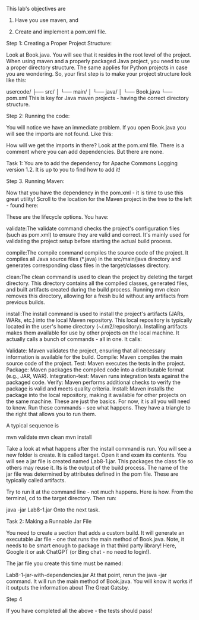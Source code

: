 This lab's objectives are

1. Have you use maven, and

2. Create and implement a pom.xml file.

Step 1:  Creating a Proper Project Structure:

Look at Book.java.  You will see that it resides in the root level of the project.  When using maven and a properly packaged Java project, you need to use a proper directory structure.  The same applies for Python projects in case you are wondering.  So, your first step is to make your project structure look like this:

usercode/
├── src/
│   └── main/
│       └── java/
│           └── Book.java
└── pom.xml
This is key for Java maven projects - having the correct directory structure.

Step 2: Running the code:

You will notice we have an immediate problem.  If you open Book.java you will see the imports are not found.  Like this:



How will we get the imports in there?  Look at the pom.xml file.  There is a comment where you can add dependencies.  But there are none.  

Task 1: You are to add the dependency for Apache Commons Logging version 1.2.  It is up to you to find how to add it!

Step 3.  Running Maven:

Now that you have the dependency in the pom.xml - it is time to use this great utility!  Scroll to the location for the Maven project in the tree to the left - found here:



These are the lifecycle options.  You have:

validate:The validate command checks the project's configuration files (such as pom.xml) to ensure they are valid and correct. It's mainly used for validating the project setup before starting the actual build process.

compile:The compile command compiles the source code of the project. It compiles all Java source files (*.java) in the src/main/java directory and generates corresponding class files in the target/classes directory.

clean:The clean command is used to clean the project by deleting the target directory. This directory contains all the compiled classes, generated files, and built artifacts created during the build process. Running mvn clean removes this directory, allowing for a fresh build without any artifacts from previous builds.

install:The install command is used to install the project's artifacts (JARs, WARs, etc.) into the local Maven repository. This local repository is typically located in the user's home directory (~/.m2/repository). Installing artifacts makes them available for use by other projects on the local machine.  It actually calls a bunch of commands - all in one.  It calls:

Validate: Maven validates the project, ensuring that all necessary information is available for the build.
Compile: Maven compiles the main source code of the project.
Test: Maven executes the tests in the project.
Package: Maven packages the compiled code into a distributable format (e.g., JAR, WAR).
Integration-test: Maven runs integration tests against the packaged code.
Verify: Maven performs additional checks to verify the package is valid and meets quality criteria.
Install: Maven installs the package into the local repository, making it available for other projects on the same machine.
These are just the basics.  For now, it is all you will need to know.  Run these commands - see what happens.  They have a triangle to the right that allows you to run them.

A typical sequence is 

mvn validate
mvn clean
mvn install

Take a look at what happens after the install command is run. You will see a new folder is create. It is called target.  Open it and exam its contents.  You will see a jar file is created named Lab8-1.jar.  This packages the class file so others may reuse it.  Its is the output of the build process.  The name of the jar file was determined by attributes defined in the pom file.  These are typically called artifacts.

Try to run it at the command line - not much happens.  Here is how.  From the terminal, cd to the target directory.  Then run:



java -jar Lab8-1.jar
Onto the next task.

Task 2: Making a Runnable Jar File

You need to create a section that adds a custom build.  It will generate an executable Jar file - one that runs the main method of Book.java.  Note, it needs to be smart enough to package in that third party library!   Here, Google it or ask ChatGPT (or Bing chat - no need to login!).

The jar file you create this time must be named:

Lab8-1-jar-with-dependencies.jar
At that point, rerun the java -jar command.  It will run the main method of Book.java.  You will know it works if it outputs the information about The Great Gatsby.

Step 4

If you have completed all the above - the tests should pass!

